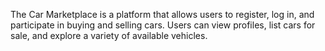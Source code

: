 The Car Marketplace is a platform that allows users to register, log in, and participate in buying and selling cars. Users can view profiles, list cars for sale, and explore a variety of available vehicles.


